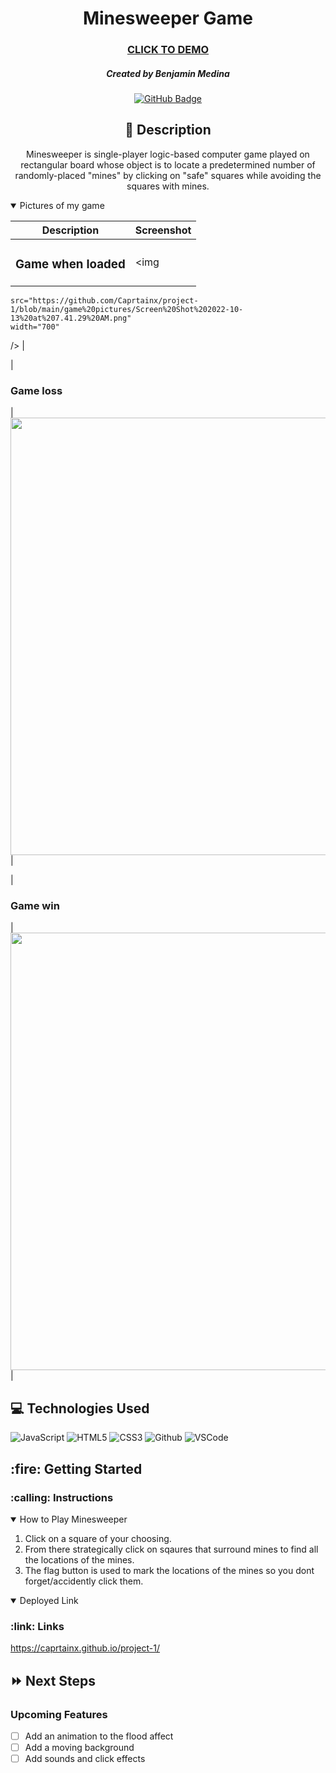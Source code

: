 <div id="description" align="center">

# Minesweeper Game

### [CLICK TO DEMO](https://caprtainx.github.io/project-1/)

##### Created by Benjamin Medina

[![GitHub Badge](https://img.shields.io/badge/-@Caprtainx-junglegreen?style=flat&logo=GitHub&logoColor=black)](https://github.com/Caprtainx)


## :pencil: Description

Minesweeper is single-player logic-based computer game played on rectangular board whose object is to locate a predetermined number of randomly-placed "mines" by clicking on "safe" squares while avoiding the squares with mines.

</div>

<details open>
  <summary>Pictures of my game</summary>

  | Description | Screenshot | 
  |:------------:|-----------| 
  | <h3>Game when loaded</h3> | <img
    src="https://github.com/Caprtainx/project-1/blob/main/game%20pictures/Screen%20Shot%202022-10-13%20at%207.41.29%20AM.png"
    width="700"
  /> |
  
  | <h3>Game loss</h3> | <img
    src="https://github.com/Caprtainx/project-1/blob/main/game%20pictures/Screen%20Shot%202022-10-13%20at%207.41.50%20AM.png"
    width="700"
  /> |
  
  | <h3>Game win</h3> | <img
    src="https://github.com/Caprtainx/project-1/blob/main/game%20pictures/Screen%20Shot%202022-10-13%20at%201.29.03%20PM.png"
    width="700"
  /> |
</details>

## :computer: Technologies Used

![JavaScript](https://img.shields.io/badge/-JavaScript-05122A?style=flat&logo=javascript)
![HTML5](https://img.shields.io/badge/-HTML5-05122A?style=flat&logo=html5)
![CSS3](https://img.shields.io/badge/-CSS-05122A?style=flat&logo=css3)
![Github](https://img.shields.io/badge/-GitHub-05122A?style=flat&logo=github)
![VSCode](https://img.shields.io/badge/-VS_Code-05122A?style=flat&logo=visualstudio)

<h2>:fire: Getting Started</h2>

<h3>:calling: Instructions</h3>
<details open>
  <summary>How to Play Minesweeper</summary>
  <ol>
    <li>
      Click on a square of your choosing.
    </li>
    <li>
      From there strategically click on sqaures that surround mines to find all the locations of the mines.
    </li>
    <li>The flag button is used to mark the locations of the mines so you dont forget/accidently click them.</li>
  </ol>
</details>

<details open>
  <h3>:link: Links</h3>
  <summary>Deployed Link</summary>
  <a href="https://caprtainx.github.io/project-1/">https://caprtainx.github.io/project-1/</a>
</details>

## :fast_forward: Next Steps

### Upcoming Features

- [ ] Add an animation to the flood affect
- [ ] Add a moving background
- [ ] Add sounds and click effects
